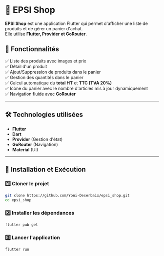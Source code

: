 # 🛒 EPSI Shop

**EPSI Shop** est une application Flutter qui permet d'afficher une liste de produits et de gérer un panier d'achat.  
Elle utilise **Flutter, Provider et GoRouter**.

## 📌 Fonctionnalités

✅ Liste des produits avec images et prix  
✅ Détail d'un produit  
✅ Ajout/Suppression de produits dans le panier  
✅ Gestion des quantités dans le panier  
✅ Calcul automatique du **total HT** et **TTC (TVA 20%)**  
✅ Icône du panier avec le nombre d'articles mis à jour dynamiquement  
✅ Navigation fluide avec **GoRouter**  

---

## 🛠️ Technologies utilisées
- **Flutter**
- **Dart**
- **Provider** (Gestion d'état)
- **GoRouter** (Navigation)
- **Material** (UI)

---

## 🚀 Installation et Exécution
### 1️⃣ Cloner le projet
```sh
git clone https://github.com/Yoni-Deserbaix/epsi_shop.git
cd epsi_shop
```
### 2️⃣ Installer les dépendances
```sh
flutter pub get
````

### 3️⃣ Lancer l'application
```sh
flutter run
```
